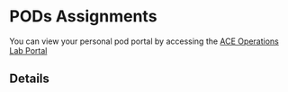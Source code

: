 # PODs Assignments

You can view your personal pod portal by accessing the [ACE Operations Lab Portal](https://ops-portal.ace.aviatrixlab.com/)


## Details
